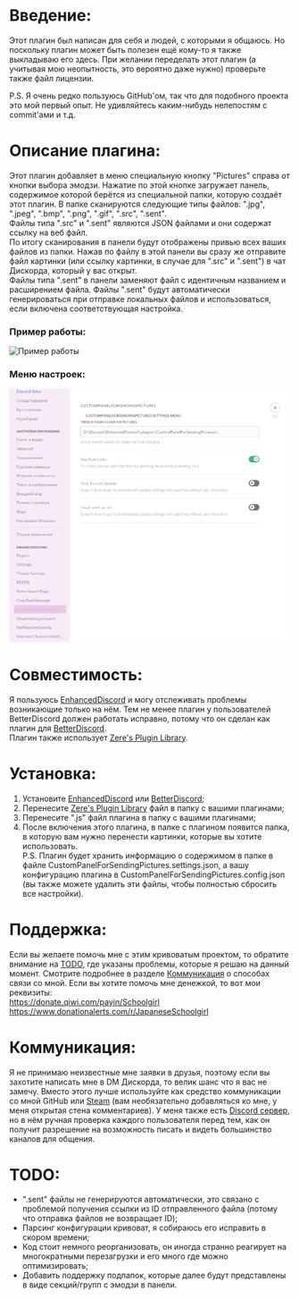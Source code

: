 # Введение:
Этот плагин был написан для себя и людей, с которыми я общаюсь. Но поскольку плагин может быть полезен ещё кому-то я также выкладываю его здесь. При желании переделать этот плагин (а учитывая мою неопытность, это вероятно даже нужно) проверьте также файл лицензии.<br />

P.S. Я очень редко пользуюсь GitHub'ом, так что для подобного проекта это мой первый опыт. Не удивляйтесь каким-нибудь нелепостям с commit'ами и т.д.<br />

# Описание плагина:
Этот плагин добавляет в меню специальную кнопку "Pictures" справа от кнопки выбора эмодзи. Нажатие по этой кнопке загружает панель, содержимое которой берётся из специальной папки, которую создаёт этот плагин. В папке сканируются следующие типы файлов: ".jpg", ".jpeg", ".bmp", ".png", ".gif", ".src", ".sent".<br />
Файлы типа ".src" и ".sent" являются JSON файлами и они содержат ссылку на веб файл.<br />
По итогу сканирования в панели будут отображены привью всех ваших файлов из папки. Нажав по файлу в этой панели вы сразу же отправите файл картинки (или ссылку картинки, в случае для ".src" и ".sent") в чат Дискорда, который у вас открыт.<br />
Файлы типа ".sent" в панели заменяют файл с идентичным названием и расширением файла. Файлы ".sent" будут автоматически генерироваться при отправке локальных файлов и использоваться, если включена соответствующая настройка.<br />
### Пример работы:
![Пример работы](https://raw.githubusercontent.com/Japanese-Schoolgirl/DiscordPlugin-CustomPanelForSendingPictures/main/Previews/WorkExample.gif)
### Меню настроек:
![Меню настроек](https://raw.githubusercontent.com/Japanese-Schoolgirl/DiscordPlugin-CustomPanelForSendingPictures/main/Previews/Settings.png)

# Совместимость:
Я пользуюсь [EnhancedDiscord](https://github.com/joe27g/EnhancedDiscord) и могу отслеживать проблемы возникающие только на нём. Тем не менее плагин у пользователей BetterDiscord должен работать исправно, потому что он сделан как плагин для [BetterDiscord](https://github.com/rauenzi/BetterDiscordApp).<br />
Плагин также использует [Zere's Plugin Library](https://rauenzi.github.io/BDPluginLibrary/release/0PluginLibrary.plugin.js).<br />

# Установка:
1) Установите [EnhancedDiscord](https://enhanceddiscord.com/EnhancedDiscord.exe) или [BetterDiscord](https://github.com/rauenzi/BBDInstaller/releases/latest/download/BandagedBD.exe);<br />
2) Перенесите [Zere's Plugin Library](https://rauenzi.github.io/BDPluginLibrary/release/0PluginLibrary.plugin.js) файл в папку с вашими плагинами;<br />
3) Перенесите ".js" файл плагина в папку с вашими плагинами;<br />
4) После включения этого плагина, в папке с плагином появится папка, в которую вам нужно перенести картинки, которые вы хотите использовать.<br />
P.S. Плагин будет хранить информацию о содержимом в папке в файле CustomPanelForSendingPictures.settings.json, а вашу конфигурацию плагина в CustomPanelForSendingPictures.config.json (вы также можете удалить эти файлы, чтобы полностью сбросить все настройки).<br />

# Поддержка:
Если вы желаете помочь мне с этим кривоватым проектом, то обратите внимание на [TODO](https://github.com/Japanese-Schoolgirl/DiscordPlugin-CustomPanelForSendingPictures/blob/main/README_RU.md#%D0%BA%D0%BE%D0%BC%D0%BC%D1%83%D0%BD%D0%B8%D0%BA%D0%B0%D1%86%D0%B8%D1%8F), где указаны проблемы, которые я решаю на данный момент. Смотрите подробнее в разделе [Коммуникация](https://github.com/Japanese-Schoolgirl/DiscordPlugin-CustomPanelForSendingPictures/blob/main/README_RU.md#%D0%BA%D0%BE%D0%BC%D0%BC%D1%83%D0%BD%D0%B8%D0%BA%D0%B0%D1%86%D0%B8%D1%8F) о способах связи со мной.
Если вы хотите помочь мне денежкой, то вот мои реквизиты:<br />
https://donate.qiwi.com/payin/Schoolgirl<br />
https://www.donationalerts.com/r/JapaneseSchoolgirl<br />

# Коммуникация:
Я не принимаю неизвестные мне заявки в друзья, поэтому если вы захотите написать мне в DM Дискорда, то велик шанс что я вас не замечу. Вместо этого лучше используйте как средство коммуникации со мной GitHub или [Steam](https://steamcommunity.com/id/EternalSchoolgirl/) (вам необязательно добавляться ко мне, у меня открытая стена комментариев). У меня также есть [Discord сервер](https://discord.gg/nZMbKkw), но в нём ручная проверка каждого пользователя перед тем, как он получит разрешение на возможность писать и видеть большинство каналов для общения.<br />

# TODO:
- ".sent" файлы не генерируются автоматически, это связано с проблемой получения ссылки из ID отправленного файла (потому что отправка файлов не возвращает ID);<br />
- Парсинг конфигурации кривоват, я собираюсь его исправить в скором времени;<br />
- Код стоит немного реорганизовать, он иногда странно реагирует на многократными перезагрузки и его много где можно оптимизировать;<br />
- Добавить поддержку подпапок, которые далее будут представлены в виде секций/групп с эмодзи в панели.<br />